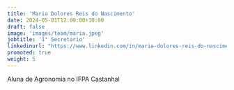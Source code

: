```yaml
---
title: 'Maria Dolores Reis do Nascimento'
date: 2024-05-01T12:00:00+10:00
draft: false
image: 'images/team/maria.jpeg'
jobtitle: '1° Secretario'
linkedinurl: "https://www.linkedin.com/in/maria-dolores-reis-do-nascimento-0b659523a/"
promoted: true
weight: 5
---
```


Aluna de Agronomia no IFPA Castanhal

